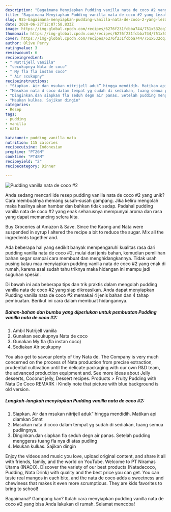 ```yaml
---
description: "Bagaimana Menyiapkan Pudding vanilla nata de coco #2 yang Lezat Sekali"
title: "Bagaimana Menyiapkan Pudding vanilla nata de coco #2 yang Lezat Sekali"
slug: 925-bagaimana-menyiapkan-pudding-vanilla-nata-de-coco-2-yang-lezat-sekali
date: 2020-06-27T12:07:58.833Z
image: https://img-global.cpcdn.com/recipes/6276f231fcbba744/751x532cq70/pudding-vanilla-nata-de-coco-2-foto-resep-utama.jpg
thumbnail: https://img-global.cpcdn.com/recipes/6276f231fcbba744/751x532cq70/pudding-vanilla-nata-de-coco-2-foto-resep-utama.jpg
cover: https://img-global.cpcdn.com/recipes/6276f231fcbba744/751x532cq70/pudding-vanilla-nata-de-coco-2-foto-resep-utama.jpg
author: Olive Perry
ratingvalue: 3
reviewcount: 6
recipeingredient:
- " Nutrijell vaniila"
- "secukupnya Nata de coco"
- " My fla fla instan coco"
- " Air scukupny"
recipeinstructions:
- "Siapkan. Air dan msukan nitrijell aduk” hingga mendidih. Matikan api diamkan 5mnt"
- "Masukan nata d coco dalam tempat yg sudah di sediakan, tuang semua pudiingnya."
- "Dinginkan.dan siapkan fla seduh degn air panas. Setelah pudding menggeras tuang fla nya di atas pudiing"
- "Msukan kulkas. Sajikan dingin"
categories:
- Resep
tags:
- pudding
- vanilla
- nata

katakunci: pudding vanilla nata 
nutrition: 115 calories
recipecuisine: Indonesian
preptime: "PT26M"
cooktime: "PT48M"
recipeyield: "2"
recipecategory: Dinner

---
```



![Pudding vanilla nata de coco #2](https://img-global.cpcdn.com/recipes/6276f231fcbba744/751x532cq70/pudding-vanilla-nata-de-coco-2-foto-resep-utama.jpg)

Anda sedang mencari ide resep pudding vanilla nata de coco #2 yang unik? Cara membuatnya memang susah-susah gampang. Jika keliru mengolah maka hasilnya akan hambar dan bahkan tidak sedap. Padahal pudding vanilla nata de coco #2 yang enak seharusnya mempunyai aroma dan rasa yang dapat memancing selera kita.

Buy Groceries at Amazon &amp; Save. Since the Kaong and Nata were suspended in syrup I altered the recipe a bit to reduce the sugar. Mix all the ingredients together and.

Ada beberapa hal yang sedikit banyak mempengaruhi kualitas rasa dari pudding vanilla nata de coco #2, mulai dari jenis bahan, kemudian pemilihan bahan segar sampai cara membuat dan menghidangkannya. Tidak usah pusing kalau mau menyiapkan pudding vanilla nata de coco #2 yang enak di rumah, karena asal sudah tahu triknya maka hidangan ini mampu jadi suguhan spesial.


Di bawah ini ada beberapa tips dan trik praktis dalam mengolah pudding vanilla nata de coco #2 yang siap dikreasikan. Anda dapat menyiapkan Pudding vanilla nata de coco #2 memakai 4 jenis bahan dan 4 tahap pembuatan. Berikut ini cara dalam membuat hidangannya.

<!--inarticleads1-->

##### Bahan-bahan dan bumbu yang diperlukan untuk pembuatan Pudding vanilla nata de coco #2:

1. Ambil  Nutrijell vaniila
1. Gunakan secukupnya Nata de coco
1. Gunakan  My fla (fla instan coco)
1. Sediakan  Air scukupny


You also get to savour plenty of tiny Nata de. The Company is very much concerned on the process of Nata production from precise extraction, prudential cultivation until the delicate packaging with our own R&amp;D team, the advanced production equipment and. See more ideas about Jelly desserts, Coconut jelly, Dessert recipes. Products &gt; Fruity Pudding with Nata De Coco REMARK : Kindly note that picture with blue background is old version. 

<!--inarticleads2-->

##### Langkah-langkah menyiapkan Pudding vanilla nata de coco #2:

1. Siapkan. Air dan msukan nitrijell aduk” hingga mendidih. Matikan api diamkan 5mnt
1. Masukan nata d coco dalam tempat yg sudah di sediakan, tuang semua pudiingnya.
1. Dinginkan.dan siapkan fla seduh degn air panas. Setelah pudding menggeras tuang fla nya di atas pudiing
1. Msukan kulkas. Sajikan dingin


Enjoy the videos and music you love, upload original content, and share it all with friends, family, and the world on YouTube. Welcome to PT Niramas Utama (INACO). Discover the variety of our best products (Natadecoco, Pudding, Nata Drink) with quality and the best price you can get. You can taste real mangos in each bite, and the nata de coco adds a sweetness and chewiness that makes it even more scrumptious. They are kids favorites to bring to school! 

Bagaimana? Gampang kan? Itulah cara menyiapkan pudding vanilla nata de coco #2 yang bisa Anda lakukan di rumah. Selamat mencoba!
